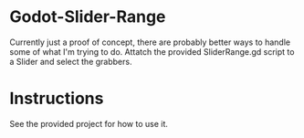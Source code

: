 # Godot-Slider-Range
Currently just a proof of concept, there are probably better ways to handle some of what I'm trying to do.
Attatch the provided SliderRange.gd script to a Slider and select the grabbers.

# Instructions
See the provided project for how to use it.
